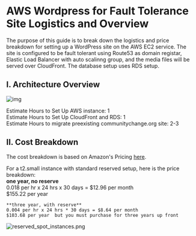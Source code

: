 # AWS Wordpress for Fault Tolerance Site Logistics and Overview  

The purpose of this guide is to break down the logistics and price breakdown for setting up a WordPress site on the AWS EC2 service.  The site is configured to be fault tolerant using Route53 as domain registar,  Elastic Load Balancer with auto scalinng group, and the media files will be served over CloudFront.  The database setup uses RDS setup.  

## I.  Architecture Overview  

![img](https://s17.postimg.org/y4asrtggv/aws_fault_torelant_arch.png) 

Estimate Hours to Set Up AWS instance: 1  
Estimate Hours to Set Up CloudFront and RDS: 1  
Estimate Hours to migrate preexisting communitychange.org site: 2-3  

## II. Cost Breakdown  

The cost breakdown is based on Amazon's Pricing [here](https://s22.postimg.org/9eoo53psx/reserved_spot_instances.png://s17.postimg.org/bswh6rzqn/reserved_spot_instances.png).  

For a t2.small instance with standard reserved setup, here is the price breakdown:  
    **one year, no reserve**  
    0.018 per hr x 24 hrs x  30 days  = $12.96 per month  
    $155.22 per year  

    **three year, with reserve**  
    0.004 per hr x 24 hrs * 30 days = $8.64 per month  
    $103.68 per year  but you must purchase for three years up front  

![reserved_spot_instances.png](https://s17.postimg.org/bswh6rzqn/reserved_spot_instances.png)
